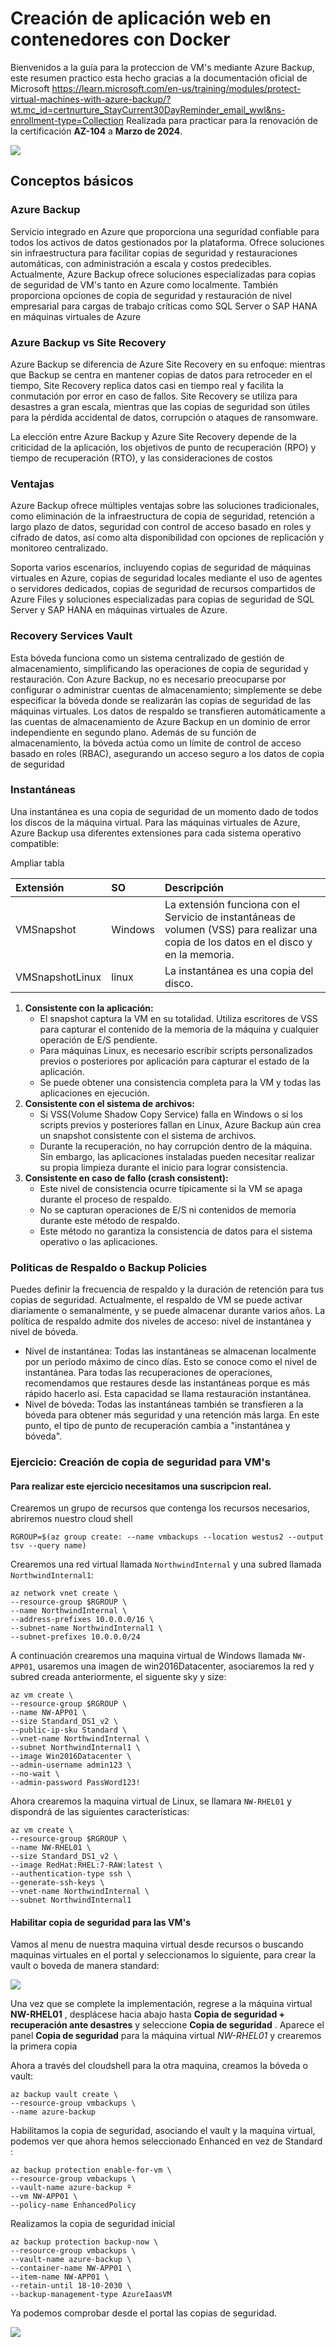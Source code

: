 # Creación de aplicación web en contenedores con Docker

Bienvenidos a la guía para la proteccion de VM's mediante Azure Backup, este resumen practico esta hecho gracias a la documentación oficial de Microsoft https://learn.microsoft.com/en-us/training/modules/protect-virtual-machines-with-azure-backup/?wt.mc_id=certnurture_StayCurrent30DayReminder_email_wwl&ns-enrollment-type=Collection Realizada para practicar para la renovación de la certificación **AZ-104** a **Marzo de 2024**.




<img align="center" src="/img/1ºimagenn.PNG"  />

## Conceptos básicos

### Azure Backup

Servicio integrado en Azure que proporciona una seguridad confiable para todos los activos de datos gestionados por la plataforma. Ofrece soluciones sin infraestructura para facilitar copias de seguridad y restauraciones automáticas, con administración a escala y costos predecibles. Actualmente, Azure Backup ofrece soluciones especializadas para copias de seguridad de VM's tanto en Azure como localmente. También proporciona opciones de copia de seguridad y restauración de nivel empresarial para cargas de trabajo críticas como SQL Server o SAP HANA en máquinas virtuales de Azure

### Azure Backup vs Site Recovery

Azure Backup se diferencia de Azure Site Recovery en su enfoque: mientras que Backup se centra en mantener copias de datos para retroceder en el tiempo, Site Recovery replica datos casi en tiempo real y facilita la conmutación por error en caso de fallos. Site Recovery se utiliza para desastres a gran escala, mientras que las copias de seguridad son útiles para la pérdida accidental de datos, corrupción o ataques de ransomware.

La elección entre Azure Backup y Azure Site Recovery depende de la criticidad de la aplicación, los objetivos de punto de recuperación (RPO) y tiempo de recuperación (RTO), y las consideraciones de costos

### Ventajas

Azure Backup ofrece múltiples ventajas sobre las soluciones tradicionales, como eliminación de la infraestructura de copia de seguridad, retención a largo plazo de datos, seguridad con control de acceso basado en roles y cifrado de datos, así como alta disponibilidad con opciones de replicación y monitoreo centralizado.

Soporta varios escenarios, incluyendo copias de seguridad de máquinas virtuales en Azure, copias de seguridad locales mediante el uso de agentes o servidores dedicados, copias de seguridad de recursos compartidos de Azure Files y soluciones especializadas para copias de seguridad de SQL Server y SAP HANA en máquinas virtuales de Azure.

### Recovery Services Vault

Esta bóveda funciona como un sistema centralizado de gestión de almacenamiento, simplificando las operaciones de copia de seguridad y restauración. Con Azure Backup, no es necesario preocuparse por configurar o administrar cuentas de almacenamiento; simplemente se debe especificar la bóveda donde se realizarán las copias de seguridad de las máquinas virtuales. Los datos de respaldo se transfieren automáticamente a las cuentas de almacenamiento de Azure Backup en un dominio de error independiente en segundo plano. Además de su función de almacenamiento, la bóveda actúa como un límite de control de acceso basado en roles (RBAC), asegurando un acceso seguro a los datos de copia de seguridad

### Instantáneas

Una instantánea es una copia de seguridad de un momento dado de todos los discos de la máquina virtual. Para las máquinas virtuales de Azure, Azure Backup usa diferentes extensiones para cada sistema operativo compatible:

Ampliar tabla

| Extensión       | SO      | Descripción                                                  |
| :-------------- | :------ | :----------------------------------------------------------- |
| VMSnapshot      | Windows | La extensión funciona con el Servicio de instantáneas de volumen (VSS) para realizar una copia de los datos en el disco y en la memoria. |
| VMSnapshotLinux | linux   | La instantánea es una copia del disco.                       |

1. **Consistente con la aplicación:**
   - El snapshot captura la VM en su totalidad. Utiliza escritores de VSS para capturar el contenido de la memoria de la máquina y cualquier operación de E/S pendiente.
   - Para máquinas Linux, es necesario escribir scripts personalizados previos o posteriores por aplicación para capturar el estado de la aplicación.
   - Se puede obtener una consistencia completa para la VM y todas las aplicaciones en ejecución.
2. **Consistente con el sistema de archivos:**
   - Si VSS(Volume Shadow Copy Service) falla en Windows o si los scripts previos y posteriores fallan en Linux, Azure Backup aún crea un snapshot consistente con el sistema de archivos.
   - Durante la recuperación, no hay corrupción dentro de la máquina. Sin embargo, las aplicaciones instaladas pueden necesitar realizar su propia limpieza durante el inicio para lograr consistencia.
3. **Consistente en caso de fallo (crash consistent):**
   - Este nivel de consistencia ocurre típicamente si la VM se apaga durante el proceso de respaldo.
   - No se capturan operaciones de E/S ni contenidos de memoria durante este método de respaldo.
   - Este método no garantiza la consistencia de datos para el sistema operativo o las aplicaciones.

### Politicas de Respaldo o Backup Policies

Puedes definir la frecuencia de respaldo y la duración de retención para tus copias de seguridad. Actualmente, el respaldo de VM se puede activar diariamente o semanalmente, y se puede almacenar durante varios años. La política de respaldo admite dos niveles de acceso: nivel de instantánea y nivel de bóveda.

- Nivel de instantánea: Todas las instantáneas se almacenan localmente por un período máximo de cinco días. Esto se conoce como el nivel de instantánea. Para todas las recuperaciones de operaciones, recomendamos que restaures desde las instantáneas porque es más rápido hacerlo así. Esta capacidad se llama restauración instantánea.
- Nivel de bóveda: Todas las instantáneas también se transfieren a la bóveda para obtener más seguridad y una retención más larga. En este punto, el tipo de punto de recuperación cambia a "instantánea y bóveda".

### Ejercicio: Creación de copia de seguridad para VM's

#### Para realizar este ejercicio necesitamos una suscripcion real.

Crearemos un grupo de recursos que contenga los recursos necesarios, abriremos nuestro cloud shell 

```
RGROUP=$(az group create: --name vmbackups --location westus2 --output tsv --query name)
```

Crearemos una red virtual llamada `NorthwindInternal` y una subred llamada `NorthwindInternal1`:

```
az network vnet create \
--resource-group $RGROUP \
--name NorthwindInternal \
--address-prefixes 10.0.0.0/16 \
--subnet-name NorthwindInternal1 \
--subnet-prefixes 10.0.0.0/24
```

A continuación crearemos una maquina virtual de Windows llamada `NW-APP01`, usaremos una imagen de win2016Datacenter, asociaremos la red y subred creada anteriormente, el siguente sky y size:

```
az vm create \
--resource-group $RGROUP \
--name NW-APP01 \
--size Standard_DS1_v2 \
--public-ip-sku Standard \
--vnet-name NorthwindInternal \
--subnet NorthwindInternal1 \
--image Win2016Datacenter \
--admin-username admin123 \
--no-wait \
--admin-password PassWord123!
```

Ahora crearemos la maquina virtual de Linux, se llamara `NW-RHEL01` y dispondrá de las siguientes características:

```
az vm create \
--resource-group $RGROUP \
--name NW-RHEL01 \
--size Standard_DS1_v2 \
--image RedHat:RHEL:7-RAW:latest \
--authentication-type ssh \
--generate-ssh-keys \
--vnet-name NorthwindInternal \
--subnet NorthwindInternal1
```

#### Habilitar copia de seguridad para las VM's

Vamos al menu de nuestra maquina virtual desde recursos o buscando maquinas virtuales en el portal y seleccionamos lo siguiente, para crear la vault o boveda de manera standard:

<img align="center" src="/img/2ºimagenn.PNG"  />

Una vez que se complete la implementación, regrese a la máquina virtual **NW-RHEL01** , desplácese hacia abajo hasta **Copia de seguridad + recuperación ante desastres** y seleccione **Copia de seguridad** . Aparece el panel **Copia de seguridad** para la máquina virtual *NW-RHEL01* y crearemos la primera copia

Ahora a través del cloudshell para la otra maquina, creamos la bóveda o vault:

```
az backup vault create \
--resource-group vmbackups \
--name azure-backup
```

Habilitamos la copia de seguridad, asociando el vault y la maquina virtual, podemos ver que ahora hemos seleccionado Enhanced en vez de Standard :

```
az backup protection enable-for-vm \
--resource-group vmbackups \
--vault-name azure-backup º
--vm NW-APP01 \
--policy-name EnhancedPolicy
```

Realizamos la copia de seguridad inicial

```
az backup protection backup-now \
--resource-group vmbackups \
--vault-name azure-backup \
--container-name NW-APP01 \
--item-name NW-APP01 \
--retain-until 18-10-2030 \
--backup-management-type AzureIaasVM
```

Ya podemos comprobar desde el portal las copias de seguridad.

<img align="center" src="/img/3ºimagenn.PNG"  />
